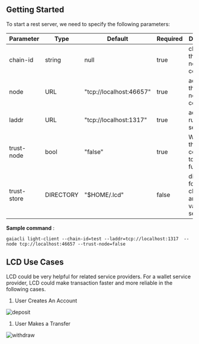 ## Getting Started

To start a rest server, we need to specify the following parameters:

| Parameter   | Type      | Default                 | Required | Description                                          |
| ----------- | --------- | ----------------------- | -------- | ---------------------------------------------------- |
| chain-id    | string    | null                    | true     | chain id of the full node to connect                 |
| node        | URL       | "tcp://localhost:46657" | true     | address of the full node to connect                  |
| laddr       | URL       | "tcp://localhost:1317"  | true     | address to run the rest server on                    |
| trust-node  | bool      | "false"                 | true     | Whether this LCD is connected to a trusted full node |
| trust-store | DIRECTORY | "$HOME/.lcd"            | false    | directory for save checkpoints and validator sets    |

**Sample command** :

```
gaiacli light-client --chain-id=test --laddr=tcp://localhost:1317  --node tcp://localhost:46657 --trust-node=false
```

## LCD Use Cases

LCD could be very helpful for related service providers. For a wallet service provider, LCD could make transaction faster and more reliable in the following cases. 

1. User Creates An Account

![deposit](https://github.com/irisnet/cosmos-sdk/raw/bianjie/lcd_spec/docs/spec/lcd/pics/create-account.png)

1. User Makes a Transfer

![withdraw](https://github.com/irisnet/cosmos-sdk/raw/bianjie/lcd_spec/docs/spec/lcd/pics/transfer.png)
